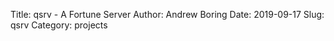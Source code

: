 Title: qsrv - A Fortune Server
Author: Andrew Boring
Date: 2019-09-17
Slug: qsrv
Category: projects
